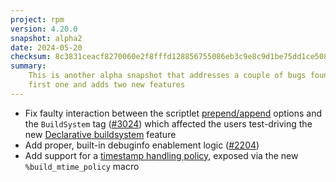 ```yaml
---
project: rpm
version: 4.20.0
snapshot: alpha2
date: 2024-05-20
checksum: 8c3831ceacf8270060e2f8fffd128856755086eb3c9e8c9d1be75dd1ce508512
summary:
    This is another alpha snapshot that addresses a couple of bugs found in the
    first one and adds two new features
---
```


* Fix faulty interaction between the scriptlet [prepend/append](https://rpm-software-management.github.io/rpm/manual/spec.html#build-scriptlets) options and the `BuildSystem` tag ([#3024](https://github.com/rpm-software-management/rpm/issues/3024)) which affected the users test-driving the new [Declarative buildsystem](https://rpm-software-management.github.io/rpm/manual/buildsystem.html) feature
* Add proper, built-in debuginfo enablement logic ([#2204](https://github.com/rpm-software-management/rpm/issues/2204))
* Add support for a [timestamp handling policy](https://rpm-software-management.github.io/rpm/manual/buildprocess.html#reproducability), exposed via the new `%build_mtime_policy` macro
